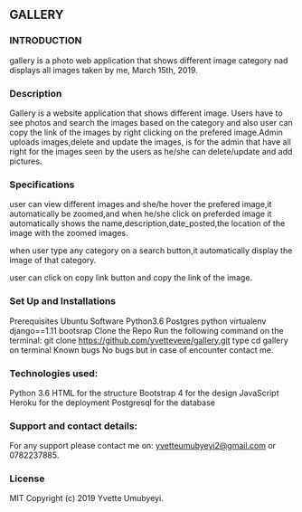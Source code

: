 ## GALLERY
### INTRODUCTION
gallery is a photo web application that shows different image category nad displays all images taken by me, March 15th, 2019.

### Description
Gallery is a website application that shows different image. Users have to see photos and search the images based on the category and also user can copy the link of the images by right clicking on the prefered image.Admin uploads images,delete and update the images, is for the admin that have all right for the images seen by the users as he/she can delete/update and add pictures.

### Specifications
user can view different images and she/he hover the prefered image,it automatically be zoomed,and when he/she click on preferded image it automatically shows the name,description,date_posted,the location of the image with the zoomed images.

when user type any category on a search button,it automatically display the image of that category.

user can click on copy link button and copy the link of the image.

### Set Up and Installations
Prerequisites
Ubuntu Software
Python3.6
Postgres
python virtualenv
django==1.11
bootsrap
Clone the Repo
Run the following command on the terminal: git clone https://github.com/yvetteveve/gallery.git
type cd gallery on terminal
Known bugs
No bugs but in case of encounter contact me.

### Technologies used:
Python 3.6
HTML for the structure
Bootstrap 4 for the design
JavaScript
Heroku for the deployment
Postgresql for the database

### Support and contact details:
For any support please contact me on:
 yvetteumubyeyi2@gmail.com
  or 0782237885.

### License
MIT Copyright (c) 2019 Yvette Umubyeyi.